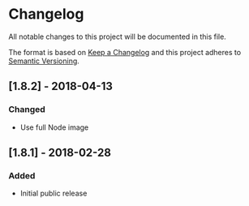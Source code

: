 # Changelog
All notable changes to this project will be documented in this file.

The format is based on [Keep a Changelog](http://keepachangelog.com/en/1.0.0/)
and this project adheres to [Semantic Versioning](http://semver.org/spec/v2.0.0.html).

## [1.8.2] - 2018-04-13
### Changed
* Use full Node image

## [1.8.1] - 2018-02-28
### Added
- Initial public release
